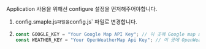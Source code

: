 Application 사용을 위해선 configure 설정을 먼저해주어야합니다.

1. config.smaple.js`파일을`config.js` 파일로 변경합니다.
2. ```js
   const GOOGLE_KEY = "Your Google Map API Key"; // 이 곳에 Google map api key를 입력합니다.
   const WEATHER_KEY = "Your OpenWeatherMap Api Key"; // 이 곳에 OpenWeatherMap api key를 입력합니다.
   ```

